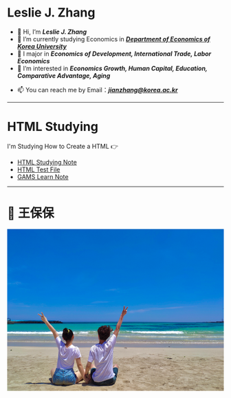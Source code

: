 # Leslie J. Zhang

- 👋 Hi, I’m ***Leslie J. Zhang***
- 🌱 I’m currently studying Economics in [***Department of Economics of Korea University***](http://econ.korea.ac.kr/econ/)
- 💞️ I major in ***Economics of Development, International Trade, Labor Economics***
- 👀 I’m interested in ***Economics Growth, Human Capital, Education, Comparative Advantage, Aging***
<!--- 💞️ I’m looking to collaborate on ...
--->
- 📫 You can reach me by Email：***jianzhang@korea.ac.kr***

<!---
Lesliezj09/Lesliezj09 is a ✨ special ✨ repository because its `README.md` (this file) appears on your GitHub profile.
You can click the Preview link to take a look at your changes.
--->

****
# HTML Studying

I'm Studying How to Create a HTML 👉 

* [HTML Studying Note]( https://lesliezj09.github.io/HTML-Notes/)
* [HTML Test File](https://lesliezj09.github.io/lesliezh/)
* [GAMS Learn Note](https://lesliezj09.github.io/Leslie/gamslearn)

****

# 💌 王保保 

![wangbaobao](2021-06-16-12-45-41.png)
